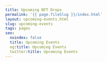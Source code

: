 ```yaml
---
title: Upcoming NFT Drops
permalink: '{{ page.fileSlug }}/index.html'
layout: upcoming-events.html
slug: upcoming-events
tags: pages
seo:
  noindex: false
  title: Upcoming Events
  og:title: Upcoming Events
  twitter:title: Upcoming Events
---
```



